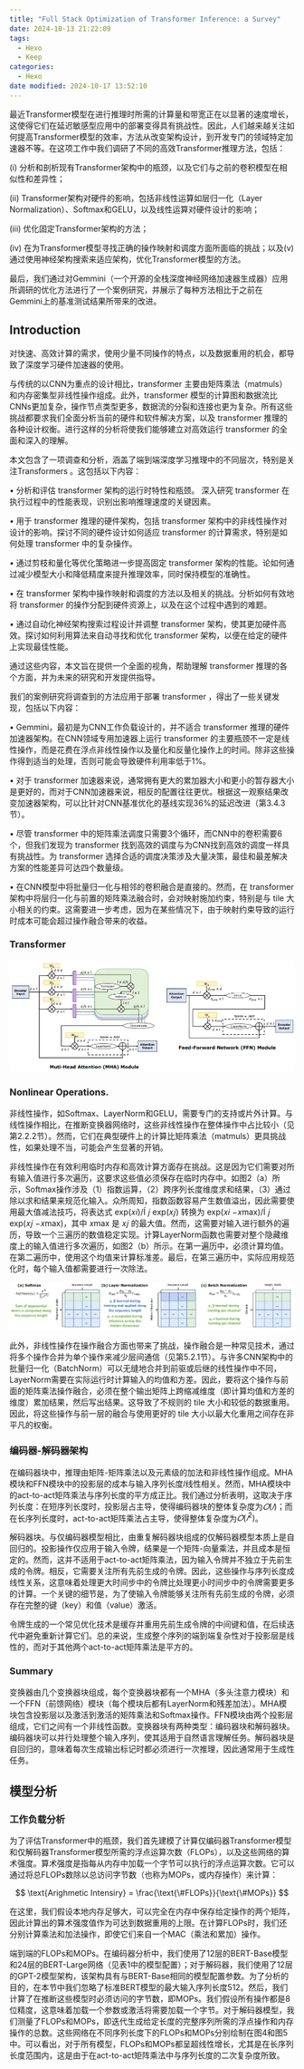 ```yaml
---
title: "Full Stack Optimization of Transformer Inference: a Survey"
date: 2024-10-13 21:22:09
tags:
  - Hexo
  - Keep
categories:
  - Hexo
date modified: 2024-10-17 13:52:10
---
```

最近Transformer模型在进行推理时所需的计算量和带宽正在以显著的速度增长，这使得它们在延迟敏感型应用中的部署变得具有挑战性。因此，人们越来越关注如何提高Transformer模型的效率，方法从改变架构设计，到开发专门的领域特定加速器不等。在这项工作中我们调研了不同的高效Transformer推理方法，包括：

(i) 分析和剖析现有Transformer架构中的瓶颈，以及它们与之前的卷积模型在相似性和差异性；

(ii) Transformer架构对硬件的影响，包括非线性运算如层归一化（Layer Normalization）、Softmax和GELU，以及线性运算对硬件设计的影响；

(iii) 优化固定Transformer架构的方法；

(iv) 在为Transformer模型寻找正确的操作映射和调度方面所面临的挑战；以及(v) 通过使用神经架构搜索来适应架构，优化Transformer模型的方法。

最后，我们通过对Gemmini（一个开源的全栈深度神经网络加速器生成器）应用所调研的优化方法进行了一个案例研究，并展示了每种方法相比于之前在Gemmini上的基准测试结果所带来的改进。

<!-- more-->

## Introduction

对快速、高效计算的需求，使用少量不同操作的特点，以及数据重用的机会，都导致了深度学习硬件加速器的使用。

与传统的以CNN为重点的设计相比，transformer 主要由矩阵乘法（matmuls）和内存密集型非线性操作组成。此外，transformer 模型的计算图和数据流比CNNs更加复杂，操作节点类型更多，数据流的分裂和连接也更为复杂。所有这些挑战都要求我们全面分析当前的硬件和软件解决方案，以及 transformer 推理的各种设计权衡。进行这样的分析将使我们能够建立对高效运行 transformer 的全面和深入的理解。

本文包含了一项调查和分析，涵盖了端到端深度学习推理中的不同层次，特别是关注Transformers 。这包括以下内容：

• 分析和评估 transformer 架构的运行时特性和瓶颈。 深入研究 transformer 在执行过程中的性能表现，识别出影响推理速度的关键因素。

• 用于 transformer 推理的硬件架构，包括 transformer 架构中的非线性操作对设计的影响。探讨不同的硬件设计如何适应 transformer 的计算需求，特别是如何处理 transformer 中的复杂操作。

• 通过剪枝和量化等优化策略进一步提高固定 transformer 架构的性能。论如何通过减少模型大小和降低精度来提升推理效率，同时保持模型的准确性。

• 在 transformer 架构中操作映射和调度的方法以及相关的挑战。分析如何有效地将 transformer 的操作分配到硬件资源上，以及在这个过程中遇到的难题。

• 通过自动化神经架构搜索过程设计并调整 transformer 架构，使其更加硬件高效。探讨如何利用算法来自动寻找和优化 transformer 架构，以便在给定的硬件上实现最佳性能。

通过这些内容，本文旨在提供一个全面的视角，帮助理解 transformer 推理的各个方面，并为未来的研究和开发提供指导。

我们的案例研究将调查到的方法应用于部署 transformer ，得出了一些关键发现，包括以下内容：

• Gemmini，最初是为CNN工作负载设计的，并不适合 transformer 推理的硬件加速器架构。在CNN领域专用加速器上运行 transformer 的主要瓶颈不一定是线性操作，而是花费在浮点非线性操作以及量化和反量化操作上的时间。除非这些操作得到适当的处理，否则可能会导致硬件利用率低于1%。

• 对于 transformer 加速器来说，通常拥有更大的累加器大小和更小的暂存器大小是更好的，而对于CNN加速器来说，相反的配置往往更优。根据这一观察结果改变加速器架构，可以比针对CNN基准优化的基线实现36%的延迟改进（第3.4.3节）。

• 尽管 transformer 中的矩阵乘法调度只需要3个循环，而CNN中的卷积需要6个，但我们发现为 transformer 找到高效的调度与为CNN找到高效的调度一样具有挑战性。为 transformer 选择合适的调度决策涉及大量决策，最佳和最差解决方案的性能差异可达四个数量级。

• 在CNN模型中将批量归一化与相邻的卷积融合是直接的。然而，在 transformer 架构中将层归一化与前置的矩阵乘法融合时，会对映射施加约束，特别是与 tile 大小相关的约束。这需要进一步考虑，因为在某些情况下，由于映射约束导致的运行时成本可能会超过操作融合带来的收益。

### Transformer

![](https://github.com/amor-mio-de-mi-vida/picx-images-hosting/raw/master/paper/image.1e8lgwgxuy.webp)

### Nonlinear Operations.

非线性操作，如Softmax、LayerNorm和GELU，需要专门的支持或片外计算。与线性操作相比，在推断变换器网络时，这些非线性操作在整体操作中占比较小（见第2.2.2节）。然而，它们在典型硬件上的计算比矩阵乘法（matmuls）更具挑战性，如果处理不当，可能会产生显著的开销。

非线性操作在有效利用临时内存和高效计算方面存在挑战。这是因为它们需要对所有输入值进行多次遍历，这要求这些值必须保存在临时内存中。如图2（a）所示，Softmax操作涉及（1）指数运算，（2）跨序列长度维度求和结果，（3）通过除以求和结果来规范化输入。众所周知，指数函数容易产生数值溢出，因此需要使用最大值减法技巧，将表达式 exp(𝑥𝑖)/Í 𝑗 exp(𝑥𝑗) 转换为 exp(𝑥𝑖 −𝑥max)/Í 𝑗 exp(𝑥𝑗 −𝑥max)，其中 𝑥max 是 𝑥𝑗 的最大值。然而，这需要对输入进行额外的遍历，导致一个三遍历的数值稳定实现。计算LayerNorm函数也需要对整个隐藏维度上的输入值进行多次遍历，如图2（b）所示。在第一遍历中，必须计算均值。在第二遍历中，使用这个均值来计算标准差。最后，在第三遍历中，实际应用规范化时，每个输入值都需要进行一次除法。

![](https://github.com/amor-mio-de-mi-vida/picx-images-hosting/raw/master/paper/image.231v0x7azh.webp)

此外，非线性操作在操作融合方面也带来了挑战，操作融合是一种常见技术，通过将多个操作合并为单个操作来减少层间通信（见第5.2.1节）。与许多CNN架构中的批量归一化（BatchNorm）可以无缝地合并到前驱或后继的线性操作中不同，LayerNorm需要在实际运行时计算输入的均值和方差。因此，要将这个操作与前面的矩阵乘法操作融合，必须在整个输出矩阵上跨缩减维度（即计算均值和方差的维度）累加结果，然后写出结果。这导致了不规则的 tile 大小和较低的数据重用。因此，将这些操作与前一层的融合与使用更好的 tile 大小以最大化重用之间存在非平凡的权衡。

### 编码器-解码器架构

在编码器块中，推理由矩阵-矩阵乘法以及元素级的加法和非线性操作组成。MHA模块和FFN模块中的投影层的成本与输入序列长度𝑙线性相关。然而，MHA模块中的act-to-act矩阵乘法与序列长度的平方成正比。我们通过分析表明，这取决于序列长度：在短序列长度时，投影层占主导，使得编码器块的整体复杂度为$𝑂(𝑙)$；而在长序列长度时，act-to-act矩阵乘法占主导，使得整体复杂度为$𝑂(𝑙^2)$。

解码器块。与仅编码器模型相比，由重复解码器块组成的仅解码器模型本质上是自回归的。投影操作仅应用于输入令牌，结果是一个矩阵-向量乘法，并且成本是恒定的。然而，这并不适用于act-to-act矩阵乘法，因为输入令牌并不独立于先前生成的令牌。相反，它需要关注所有先前生成的令牌。因此，这些操作与序列长度成线性关系，这意味着处理更大时间步中的令牌比处理更小时间步中的令牌需要更多的计算。一个关键的细节是，为了使输入令牌能够关注所有先前生成的令牌，必须存在完整的键（key）和值（value）激活。

令牌生成的一个常见优化技术是缓存并重用先前生成令牌的中间键和值，在后续迭代中避免重新计算它们。总的来说，生成整个序列的端到端复杂性对于投影层是线性的，而对于其他两个act-to-act矩阵乘法是平方的。

### Summary
  
变换器由几个变换器块组成，每个变换器块都有一个MHA（多头注意力模块）和一个FFN（前馈网络）模块（每个模块后都有LayerNorm和残差加法）。MHA模块包含投影层以及激活到激活的矩阵乘法和Softmax操作。FFN模块由两个投影层组成，它们之间有一个非线性函数。变换器块有两种类型：编码器块和解码器块。编码器块可以并行处理整个输入序列，使其适用于自然语言理解任务。解码器块是自回归的，意味着每次生成输出标记时都必须进行一次推理，因此通常用于生成性任务。

## 模型分析

### 工作负载分析

为了评估Transformer中的瓶颈，我们首先建模了计算仅编码器Transformer模型和仅解码器Transformer模型所需的浮点运算次数（FLOPs），以及这些网络的算术强度。算术强度是指每从内存中加载一个字节可以执行的浮点运算次数。它可以通过将总FLOPs数除以总访问字节数（也称为MOPs，或内存操作）来计算：

$$
\text{Arighmetic Intensiry} = \frac{\text{\#FLOPs}}{\text{\#MOPs}}
$$
  
在这里，我们假设本地内存足够大，可以完全在内存中保存给定操作的两个矩阵，因此计算出的算术强度值作为可达到数据重用的上限。在计算FLOPs时，我们还分别计算乘法和加法操作，即使它们来自一个MAC（乘法和累加）操作。

端到端的FLOPs和MOPs。在编码器分析中，我们使用了12层的BERT-Base模型和24层的BERT-Large网络（见表1中的模型配置）；对于解码器，我们使用了12层的GPT-2模型架构，该架构具有与BERT-Base相同的模型配置参数。为了分析的目的，在本节中我们忽略了标准BERT模型的最大输入序列长度512。然后，我们计算了在推断这些模型时必须访问的字节数，即MOPs。我们假设所有操作都是8位精度，这意味着加载一个参数或激活将需要加载一个字节。对于解码器模型，我们测量了FLOPs和MOPs，即迭代生成给定长度的完整序列所需的浮点操作和内存操作的总数。这些网络在不同序列长度下的FLOPs和MOPs分别绘制在图4和图5中。可以看出，对于所有模型，FLOPs和MOPs都呈超线性增长，尤其是在长序列长度范围内，这是由于在act-to-act矩阵乘法中与序列长度的二次复杂度所致。

